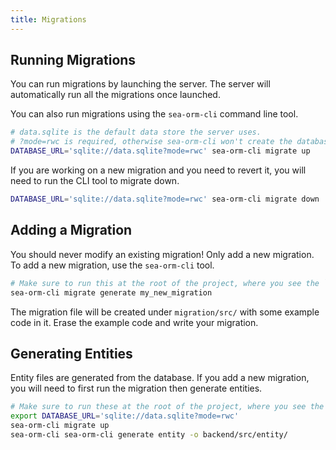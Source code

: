 ```yaml
---
title: Migrations
---
```


## Running Migrations

You can run migrations by launching the server. The server will automatically
run all the migrations once launched.

You can also run migrations using the `sea-orm-cli` command line tool.

```bash
# data.sqlite is the default data store the server uses.
# ?mode=rwc is required, otherwise sea-orm-cli won't create the database file.
DATABASE_URL='sqlite://data.sqlite?mode=rwc' sea-orm-cli migrate up
```

If you are working on a new migration and you need to revert it, you will need
to run the CLI tool to migrate down.

```bash
DATABASE_URL='sqlite://data.sqlite?mode=rwc' sea-orm-cli migrate down
```

## Adding a Migration

You should never modify an existing migration! Only add a new migration.
To add a new migration, use the `sea-orm-cli` tool.

```bash
# Make sure to run this at the root of the project, where you see the `Readme.md` and `LICENSE.txt`
sea-orm-cli migrate generate my_new_migration
```

The migration file will be created under `migration/src/` with some example code
in it. Erase the example code and write your migration.

## Generating Entities

Entity files are generated from the database. If you add a new migration, you
will need to first run the migration then generate entities.

```bash
# Make sure to run these at the root of the project, where you see the `Readme.md` and `LICENSE.txt`
export DATABASE_URL='sqlite://data.sqlite?mode=rwc'
sea-orm-cli migrate up
sea-orm-cli sea-orm-cli generate entity -o backend/src/entity/
```
